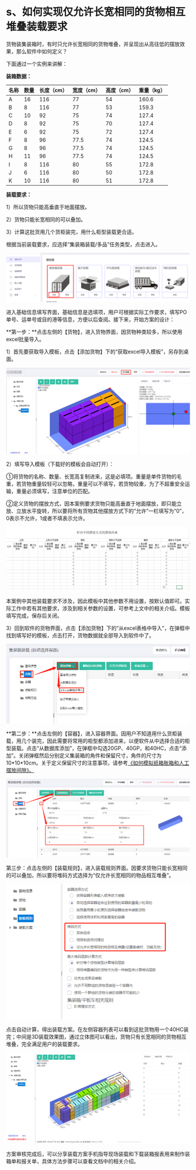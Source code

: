 # s、如何实现仅允许长宽相同的货物相互堆叠装载要求

货物装集装箱时，有时只允许长宽相同的货物堆叠，并呈现出从高往低的摆放效果，那么软件中如何定义？

下面通过一个实例来讲解：

**装箱数据：**

| 名称 | 数量 | 长度（cm） | 宽度（cm） | 高度（cm） | 重量（kg） |
| :--- | :--- | :--- | :--- | :--- | :--- |
| A | 16 | 116 | 77 | 54 | 160.6 |
| B | 8 | 116 | 77 | 53 | 159.3 |
| C | 10 | 92 | 75 | 74 | 127.4 |
| D | 8 | 92 | 75 | 70 | 127.4 |
| E | 6 | 92 | 75 | 72 | 127.4 |
| F | 8 | 96 | 77.5 | 74 | 124.5 |
| G | 8 | 96 | 77.5 | 74 | 124.5 |
| H | 11 | 96 | 77.5 | 74 | 124.5 |
| I | 8 | 116 | 80 | 55 | 172.8 |
| J | 6 | 116 | 80 | 50 | 172.8 |
| K | 10 | 116 | 80 | 51 | 172.8 |

**装载要求：**

1）所以货物只能高垂直于地面摆放。

2）货物只能长宽相同的可以叠加。

3）计算这批货用几个货柜装完，用什么柜型装载更合适。

根据当前装载要求，应选择“集装箱装载/多品”任务类型，点击进入。

![](../../.gitbook/assets/0%20%2818%29.png)

进入基础信息填写界面，基础信息是选填项，用户可根据实际工作要求，填写PO单号、运单号或目的港等信息，方便以后查阅。接下来，开始方案的设计：

**第一步：**点击左侧的【货物】，进入货物界面，因货物种类较多，所以使用excel批量导入。

1）首先要获取导入模板，点击【添加货物】下的“获取excel导入模板”，另存到桌面。

![](../../.gitbook/assets/1%20%2820%29.png)

2）填写导入模板（下载好的模板会自动打开）：

①将货物的名称、数量、长宽高复制进来，这是必填项。重量是单件货物的毛重，若货物重量较轻可以忽略，重量可以不填写，若货物较重，为了不超重安全运输，重量必须填写，注意单位的匹配。

②定义货物的摆放方式，因本案例要求货物只能高垂直于地面摆放，即只能立放、立放水平旋转，所以要将所有货物其他摆放方式下的“允许”一栏填写为“0”，0表示不允许，1或者不填表示允许。

![](../../.gitbook/assets/2%20%2822%29.png)

本案例中其他装载要求不涉及，因此模板中其他参数不用设置，按默认值即可。实际工作中若有其他要求，涉及到相关参数的设置，可参考上文中的相关介绍。模板填写完成，保存后关闭。

3）回到软件的货物界面，点击【添加货物】下的“从excel表格中导入”，在弹框中找到填写好的模板，点击打开，货物数据就全部导入到软件中了。

![](../../.gitbook/assets/3%20%2819%29.png)

**第二步：**点击左侧的【容器】，进入容器界面。因用户不知道用什么货柜装载，用几个装完，因此需要将常用的柜型都添加进来，以便软件从中选择合适的柜型装载。点击“从数据库添加”，在弹框中勾选20GP、40GP，和40HC，点击“添加”。关闭弹框然后分别定义集装箱的角件和保留尺寸，角件的尺寸为10\*10\*10cm。关于定义保留尺寸的注意事项，请参考[《如何模拟纸箱胀箱和人工摆放间隙》。]()

![](../../.gitbook/assets/4%20%2821%29.png)

第三步：点击左侧的【装载规则】，进入装载规则界面。因要求货物只能长宽相同的可以叠加，所以要将堆码方式选择为“仅允许长宽相同的物品相互堆叠”。

![](../../.gitbook/assets/5%20%2817%29.png)

点击自动计算，得出装载方案。在左侧容器列表可以看到这批货物用一个40HC装完；中间是3D装载效果图，通过立体图可以看出，货物只有长宽相同的货物相互堆叠，完全满足用户的装载要求。

![](../../.gitbook/assets/6%20%2817%29.png)

方案审核完成后，可以分享装载方案手机指导现场装载和下载装箱报表用来制作装箱单和报关单，具体方法步骤可以查看文档中的相关介绍。

